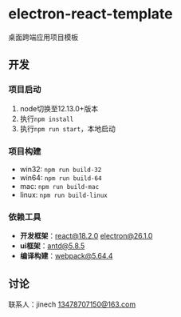 # electron-react-template

桌面跨端应用项目模板

## 开发

### 项目启动

1. node切换至12.13.0+版本
2. 执行`npm install`
3. 执行`npm run start`，本地启动

### 项目构建
- win32: `npm run build-32`
- win64: `npm run build-64`
- mac: `npm run build-mac`
- linux: `npm run build-linux`

### 依赖工具

+ **开发框架**：[react@18.2.0](https://reactjs.org/) [electron@26.1.0](https://www.electronjs.org/)
+ **ui框架**：[antd@5.8.5](https://ant.design/index-cn/)
+ **编译构建**：[webpack@5.64.4](https://webpack.js.org/concepts/)

## 讨论

联系人：jinech 13478707150@163.com